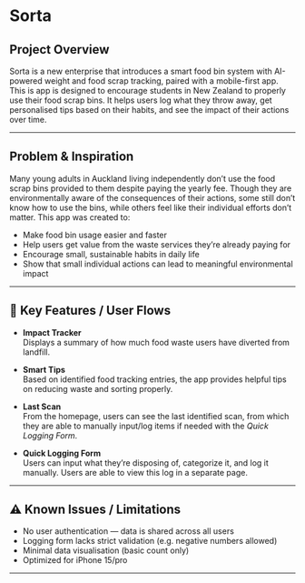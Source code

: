<!-- A project overview: What is your project? What does it do?

What problem does it solve, or what inspired it?

A list of key features or user flows you’ve implemented

Any other Instructions

Any known issues or limitations -->

# Sorta

## Project Overview

Sorta is a new enterprise that introduces a smart food bin system with AI-powered weight and food scrap tracking, paired with a mobile-first app. This is app is designed to encourage students in New Zealand to properly use their food scrap bins.  It helps users log what they throw away, get personalised tips based on their habits, and see the impact of their actions over time.

---

## Problem & Inspiration

Many young adults in Auckland living independently don’t use the food scrap bins provided to them despite paying the yearly fee. Though they are environmentally aware of the consequences of their actions, some still don’t know how to use the bins, while others feel like their individual efforts don’t matter. This app was created to:

- Make food bin usage easier and faster  
- Help users get value from the waste services they’re already paying for
- Encourage small, sustainable habits in daily life
- Show that small individual actions can lead to meaningful environmental impact

---

## 🔑 Key Features / User Flows

- **Impact Tracker**  
  Displays a summary of how much food waste users have diverted from landfill.

- **Smart Tips**  
  Based on identified food tracking entries, the app provides helpful tips on reducing waste and sorting properly.

- **Last Scan**  
  From the homepage, users can see the last identified scan, from which they are able to manually input/log items if needed with the *Quick Logging Form*.

- **Quick Logging Form**  
  Users can input what they’re disposing of, categorize it, and log it manually. Users are able to view this log in a separate page.

---

## ⚠️ Known Issues / Limitations

- No user authentication — data is shared across all users  
- Logging form lacks strict validation (e.g. negative numbers allowed)  
- Minimal data visualisation (basic count only)  
- Optimized for iPhone 15/pro 

---

<!-- ## Other Instructions..?

- To view database function, go to last scan and click 'manually' link.

> Add steps here about Supabase? -->

